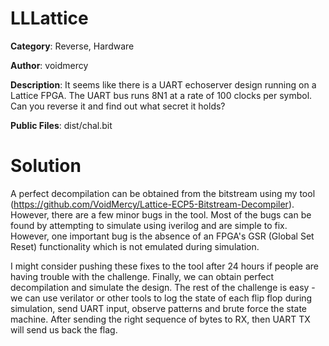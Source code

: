 # LLLattice

**Category**: Reverse, Hardware

**Author**: voidmercy

**Description**: It seems like there is a UART echoserver design running on a Lattice FPGA. The UART bus runs 8N1 at a rate of 100 clocks per symbol. Can you reverse it and find out what secret it holds?

**Public Files**: dist/chal.bit

# Solution

A perfect decompilation can be obtained from the bitstream using my tool (https://github.com/VoidMercy/Lattice-ECP5-Bitstream-Decompiler). However, there are a few minor bugs in the tool. Most of the bugs can be found by attempting to simulate using iverilog and are simple to fix. However, one important bug is the absence of an FPGA's GSR (Global Set Reset) functionality which is not emulated during simulation.

I might consider pushing these fixes to the tool after 24 hours if people are having trouble with the challenge. Finally, we can obtain perfect decompilation and simulate the design. The rest of the challenge is easy - we can use verilator or other tools to log the state of each flip flop during simulation, send UART input, observe patterns and brute force the state machine. After sending the right sequence of bytes to RX, then UART TX will send us back the flag.
